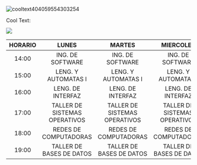 
![cooltext404059554303254](https://user-images.githubusercontent.com/99307357/153316113-3795a595-5065-42c2-b80b-b6efa6463ad9.png)

<a href="http://cooltext.com" target="_top"><img src="https://cooltext.com/images/ct_pixel.gif" width="80" height="15" alt="Cool Text: Logo and Graphics Generator" border="0" /></a>


![](GHLogoTMP.png)



| HORARIO |             LUNES             |             MARTES            |           MIERCOLES           |             JUEVES            |            VIERNES            |
|:-------:|:-----------------------------:|:-----------------------------:|:-----------------------------:|:-----------------------------:|:-----------------------------:|
|  14:00  |        ING. DE SOFTWARE       |        ING. DE SOFTWARE       |        ING. DE SOFTWARE       |        ING. DE SOFTWARE       |        ING. DE SOFTWARE       |
|  15:00  |      LENG. Y AUTOMATAS I      |      LENG. Y AUTOMATAS I      |      LENG. Y AUTOMATAS I      |      LENG. Y AUTOMATAS I      |      LENG. Y AUTOMATAS I      |
|  16:00  |       LENG. DE INTERFAZ       |       LENG. DE INTERFAZ       |       LENG. DE INTERFAZ       |       LENG. DE INTERFAZ       |       LENG. DE INTERFAZ       |
|  17:00  | TALLER DE SISTEMAS OPERATIVOS | TALLER DE SISTEMAS OPERATIVOS | TALLER DE SISTEMAS OPERATIVOS | TALLER DE SISTEMAS OPERATIVOS | TALLER DE SISTEMAS OPERATIVOS |
|  18:00  |     REDES DE COMPUTADORAS     |     REDES DE COMPUTADORAS     |     REDES DE COMPUTADORAS     |     REDES DE COMPUTADORAS     |     REDES DE COMPUTADORAS     |
|  19:00  |    TALLER DE BASES DE DATOS   |    TALLER DE BASES DE DATOS   |    TALLER DE BASES DE DATOS   |    TALLER DE BASES DE DATOS   |    TALLER DE BASES DE DATOS   |



